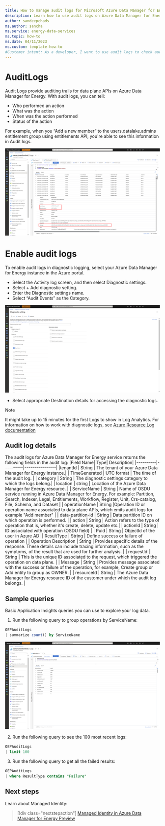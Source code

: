 ```yaml
---
title: How to manage audit logs for Microsoft Azure Data Manager for Energy Preview
description: Learn how to use audit logs on Azure Data Manager for Energy Preview
author: sandeepchads
ms.author: sancha
ms.service: energy-data-services    
ms.topic: how-to
ms.date: 04/11/2023
ms.custom: template-how-to
#Customer intent: As a developer, I want to use audit logs to check audit trail for data plane APIs for Azure Data Manager for Energy Preview.
---
```



# AuditLogs
Audit Logs provide auditing trails for data plane APIs on Azure Data Manager for Energy. With audit logs, you can tell:
* Who performed an action
* What was the action
* When was the action performed
* Status of the action

For example, when you “Add a new member” to the users.datalake.admins entitlement group using entitlements API, you're able to see this information in Audit logs. 

[![Screenshot of audit logs for entitlement](media/how-to-manage-auditlogs/how-to-manage-auditlogs-4-entilements.png)](media/how-to-manage-auditlogs/how-to-manage-auditlogs-4-entilements#lightbox)
 
# Enable audit logs
To enable audit logs in diagnostic logging, select your Azure Data Manager for Energy instance in the Azure portal.
* Select the Activity log screen, and then select Diagnostic settings.
* Select + Add diagnostic setting.
* Enter the Diagnostic settings name.
* Select “Audit Events” as the Category. 

[![Screenshot of audit events option in diagnostic settings](media/how-to-manage-auditlogs/how-to-manage-auditlogs-1-audit-event-diagnosticlogs.png)](media/how-to-manage-auditlogs/how-to-manage-auditlogs-1-audit-event-diagnosticlogs.png#lightbox)

* Select appropriate Destination details for accessing the diagnostic logs. 
 
> [!NOTE]
> It might take up to 15 minutes for the first Logs to show in Log Analytics. 
For information on how to work with diagnostic logs, see [Azure Resource Log documentation](../azure-monitor/essentials/platform-logs-overview.md)

## Audit log details
The audit logs for Azure Data Manager for Energy service returns the following fields in the audit log:
|Field Name| 	  Type| 	Description|
|----------|----------|----------------| 
|tenantId |	String |	The tenant of your Azure Data Manager for Energy instance.|
| TimeGenerated | UTC format |	The time of the audit log. |
| category 	| String | The diagnostic settings category to which the logs belong.|
| location | 	string | 	Location of the Azure Data Manager for Energy resource.  |
| ServiceName 	| String |  	Name of OSDU service running in Azure Data Manager for Energy. For example: Partition, Search, Indexer, Legal, Entitlements, Workflow, Register, Unit, Crs-catalog, File, Schema, and Dataset |
| operationName | 	String  |Operation ID or operation name associated to data plane APIs, which emits audit logs for example "Add member" |
| data-partition-id | 	String |  	Data partition ID on which operation is performed. |
| action  |	String | 	Action refers to the type of operation that is, whether it's create, delete, update etc.|
| actionId | 	String 	| ID associated with operation (OSDU field) |
| Puid |	String	| ObjectId of the user in Azure AD|
| ResultType |	String 	| Define success or failure of operation | 
| Operation Description	| String |	Provides specific details of the response. These details can include tracing information, such as the symptoms, of the result that are used for further analysis. |
| requestId | 	 String 	| This is the unique ID associated to the request, which triggered the operation on data plane. |
| Message |	String |	Provides message associated with the success or failure of the operation, for example,  Create group  <group name> or Add entity <user pid> to group <group name> as OWNER. |
| resourceId | 	String | 	The Azure Data Manager for Energy resource ID of the customer under which the audit log belongs. |

## Sample queries

Basic Application Insights queries you can use to explore your log data.

1. Run the following query to group operations by ServiceName:

```sql
OEPAuditLogs
| summarize count() by ServiceName
```

[![Screenshot of key vault, key, user assigned identity, and CMK on encryption tab](media/how-to-manage-auditlogs/how-to-manage-auditlogs-3-allservices.png)](media/how-to-manage-auditlogs/how-to-manage-auditlogs-3-allservices.png#lightbox)
 
2. Run the following query to see the 100 most recent logs:

```sql
OEPAuditLogs
| limit 100
```

3. Run the following query to get all the failed results:

```sql
OEPAuditLogs
| where ResultType contains "Failure"
```


## Next steps

Learn about Managed Identity:
> [!div class="nextstepaction"]
> [Managed Identity in Azure Data Manager for Energy Preview](how-to-use-managed-identity.md)


